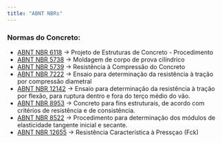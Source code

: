 ```yaml
---
title: "ABNT NBRs"
---
```

### Normas do Concreto:
- [ABNT NBR 6118](./ABNT-NBR-6118) -> Projeto de Estruturas de Concreto - Procedimento
- [ABNT NBR 5738](./ABNT-NBR-5738) -> Moldagem de corpo de prova cilíndrico
- [ABNT NBR 5739](./ABNT-NBR-5739) -> Resistência à Compressão do Concreto
- [ABNT NBR 7222](./ABNT-NBR-7222) -> Ensaio para determinação da resistência à tração por compressão diametral
- [ABNT NBR 12142](./ABNT-NBR-12142) -> Ensaio para determinação da resistência à tração por flexão, para ruptura dentro e fora do terço médio do vão.
- [ABNT NBR 8953](./ABNT-NBR-8953) -> Concreto para fins estruturais, de acordo com critérios de resistência e de consistência.
- [ABNT NBR 8522](./ABNT-NBR-8522) -> Procedimento para determinação dos módulos de elasticidade tangente inicial e secante.
- [ABNT NBR 12655](./ABNT-NBR-12655) -> Resistência Característica à Pressçao (Fck)